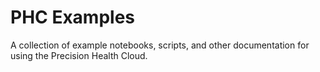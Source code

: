 PHC Examples
============

A collection of example notebooks, scripts, and other documentation for using the Precision Health Cloud.

